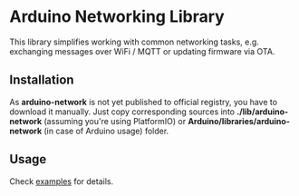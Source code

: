 # Arduino Networking Library

This library simplifies working with common networking tasks, e.g. exchanging messages over WiFi / MQTT or updating firmware via OTA.

## Installation

As **arduino-network** is not yet published to official registry, you have to download it manually. Just copy corresponding sources into **./lib/arduino-network** (assuming you're using PlatformIO) or **Arduino/libraries/arduino-network** (in case of Arduino usage) folder.

## Usage

Check [examples](https://github.com/sskorol/arduino-network/tree/master/examples) for details.
